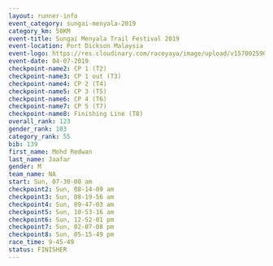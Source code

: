 ```yaml
---
layout: runner-info 
event_category: sungai-menyala-2019 
category_km: 50KM 
event-title: Sungai Menyala Trail Festival 2019 
event-location: Port Dickson Malaysia 
event-logo: https://res.cloudinary.com/raceyaya/image/upload/v1570025907/logo/smft_rwzxh1.jpg 
event-date: 04-07-2019 
checkpoint-name2: CP 1 (T2) 
checkpoint-name3: CP 1 out (T3) 
checkpoint-name4: CP 2 (T4) 
checkpoint-name5: CP 3 (T5) 
checkpoint-name6: CP 4 (T6) 
checkpoint-name7: CP 5 (T7) 
checkpoint-name8: Finishing Line (T8) 
overall_rank: 123
gender_rank: 103
category_rank: 55
bib: 139
first_name: Mohd Redwan
last_name: Jaafar
gender: M
team_name: NA
start: Sun, 07-30-00 am
checkpoint2: Sun, 08-14-09 am
checkpoint3: Sun, 08-19-56 am
checkpoint4: Sun, 09-47-03 am
checkpoint5: Sun, 10-53-16 am
checkpoint6: Sun, 12-52-01 pm
checkpoint7: Sun, 02-07-08 pm
checkpoint8: Sun, 05-15-49 pm
race_time: 9-45-49
status: FINISHER
---
```

